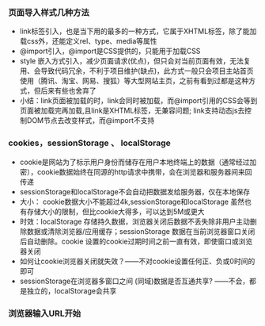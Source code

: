 ### 页面导入样式几种方法
* link标签引入，也是当下用的最多的一种方式，它属于XHTML标签，除了能加载css外，还能定义rel、type、media等属性
* @import引入，@import是CSS提供的，只能用于加载CSS
* style 嵌入方式引入，减少页面请求(优点)，但只会对当前页面有效，无法复用、会导致代码冗余，不利于项目维护(缺点)，此方式一般只会项目主站首页使用（腾讯、淘宝、网易、搜狐）等大型网站主页，之前有看到过都是这种方式，但后来有些也舍弃了
* 小结：link页面被加载的时，link会同时被加载，而@import引用的CSS会等到页面被加载完再加载,且link是XHTML标签，无兼容问题; link支持动态js去控制DOM节点去改变样式，而@import不支持

### cookies，sessionStorage 、 localStorage
* cookie是网站为了标示用户身份而储存在用户本地终端上的数据（通常经过加密），cookie数据始终在同源的http请求中携带，会在浏览器和服务器间来回传递
* sessionStorage和localStorage不会自动把数据发给服务器，仅在本地保存
* 大小： cookie数据大小不能超过4k,sessionStorage和localStorage 虽然也有存储大小的限制，但比cookie大得多，可以达到5M或更大
* 时效：localStorage 存储持久数据，浏览器关闭后数据不丢失除非用户主动删除数据或清除浏览器/应用缓存；sessionStorage 数据在当前浏览器窗口关闭后自动删除。cookie 设置的cookie过期时间之前一直有效，即使窗口或浏览器关闭
* 如何让cookie浏览器关闭就失效？——不对cookie设置任何正、负或0时间的即可
* sessionStorage在浏览器多窗口之间 (同域)数据是否互通共享? ——不会，都是独立的，localStorage会共享

### 浏览器输入URL开始
